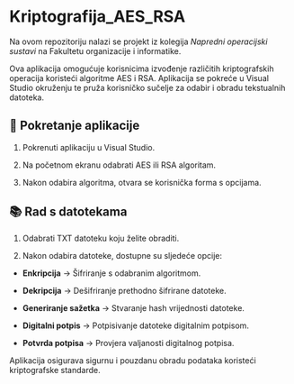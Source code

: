 # Kriptografija_AES_RSA

Na ovom repozitoriju nalazi se projekt iz kolegija *Napredni operacijski sustavi* na Fakultetu organizacije i informatike.

Ova aplikacija omogućuje korisnicima izvođenje različitih kriptografskih operacija koristeći algoritme AES i RSA.
Aplikacija se pokreće u Visual Studio okruženju te pruža korisničko sučelje za odabir i obradu tekstualnih datoteka.

## 🚀 Pokretanje aplikacije

1. Pokrenuti aplikaciju u Visual Studio.

2. Na početnom ekranu odabrati AES ili RSA algoritam.

3. Nakon odabira algoritma, otvara se korisnička forma s opcijama.

## 📚 Rad s datotekama

1. Odabrati TXT datoteku koju želite obraditi.

2. Nakon odabira datoteke, dostupne su sljedeće opcije:

+ **Enkripcija** → Šifriranje s odabranim algoritmom.

+ **Dekripcija** → Dešifriranje prethodno šifrirane datoteke.

+ **Generiranje sažetka** → Stvaranje hash vrijednosti datoteke.

+ **Digitalni potpis** → Potpisivanje datoteke digitalnim potpisom.

+ **Potvrda potpisa** → Provjera valjanosti digitalnog potpisa.

Aplikacija osigurava sigurnu i pouzdanu obradu podataka koristeći kriptografske standarde.

